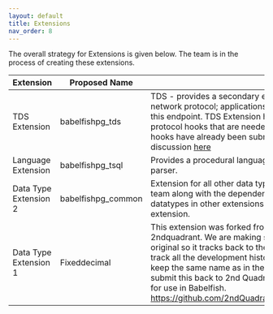```yaml
---
layout: default
title: Extensions
nav_order: 8
---
```


The overall strategy for Extensions is given below. The team is in the process of creating these extensions.


| Extension | Proposed Name | Description          |            
| -- | -- | -- |
| TDS Extension | babelfishpg_tds   | TDS - provides a secondary endpoint that speaks the TDS (SQL Server) network protocol; applications written for SQL Server should connect to this endpoint. TDS Extension has two parts - the extension itself and the protocol hooks that are needed for this extension to work. The protocol hooks have already been submitted to the Community. You can see the discussion [here](https://www.postgresql.org/message-id/flat/CAGBW59d5SjLyJLt-jwNv%2BoP6esbD8SCB%3D%3D%3D11WVe5%3DdOHLQ5wQ%40mail.gmail.com)               |    
| Language Extension | babelfishpg_tsql  | Provides a procedural language compatible with TSQL Uses ANTLR parser.   |       
| Data Type Extension 2 | babelfishpg_common  | Extension for all other data types developed by the Babelfish Engineering team along with the dependent functions, indexes, operators etc All datatypes in other extensions will be extracted and added to this extension.    |  
| Data Type Extension 1 | Fixeddecimal  | This extension was forked from Fixeddecimal datatype developed by 2ndquadrant. We are making sure we properly fork the repo from the original so it tracks back to the original authors giving them credit. We'll track all the development history. **Naming convention**: We would like to keep the same name as in the original source. Additionally, the plan is to submit this back to 2nd Quadrant with the enhancements we have made for use in Babelfish. https://github.com/2ndQuadrant/fixeddecimal/blob/master/fixeddecimal.c     |  
